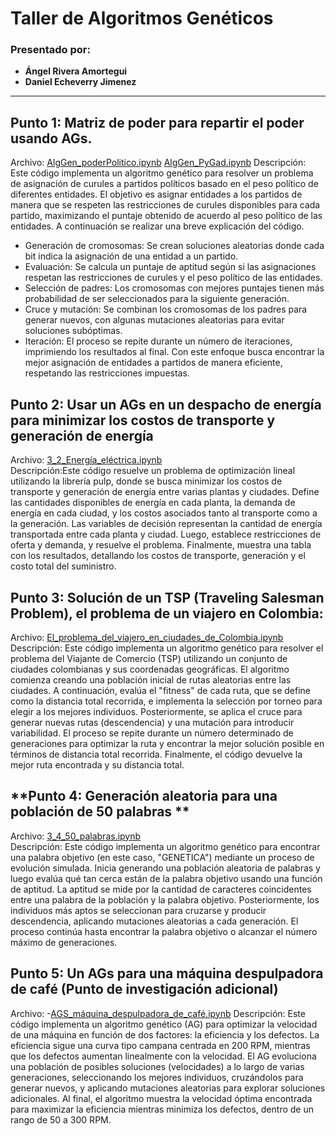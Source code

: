 # Taller de Algoritmos Genéticos

### Presentado por:
- **Ángel Rivera Amortegui**
- **Daniel Echeverry Jimenez**

---

## **Punto 1: Matriz de poder para repartir el poder usando AGs.**
Archivo: [AlgGen_poderPolitico.ipynb](./AlgGen_poderPolitico.ipynb)
[AlgGen_PyGad.ipynb](./AlgGen_PyGad.ipynb) 
Descripción: Este código implementa un algoritmo genético para resolver un problema de asignación de curules a partidos políticos basado en el peso político de diferentes entidades. El objetivo es asignar entidades a los partidos de manera que se respeten las restricciones de curules disponibles para cada partido, maximizando el puntaje obtenido de acuerdo al peso político de las entidades. A continuación se realizar una breve explicación del código.
- Generación de cromosomas: Se crean soluciones aleatorias donde cada bit indica la asignación de una entidad a un partido.
- Evaluación: Se calcula un puntaje de aptitud según si las asignaciones respetan las restricciones de curules y el peso político de las entidades.
- Selección de padres: Los cromosomas con mejores puntajes tienen más probabilidad de ser seleccionados para la siguiente generación.
- Cruce y mutación: Se combinan los cromosomas de los padres para generar nuevos, con algunas mutaciones aleatorias para evitar soluciones subóptimas.
- Iteración: El proceso se repite durante un número de iteraciones, imprimiendo los resultados al final. Con este enfoque busca encontrar la mejor asignación de entidades a partidos de manera eficiente, respetando las restricciones impuestas.

## **Punto 2: Usar un AGs en un despacho de energía para minimizar los costos de transporte y generación de energía**
Archivo: [3_2_Energía_eléctrica.ipynb](./3_2_Energía_eléctrica.ipynb)  
Descripción:Este código resuelve un problema de optimización lineal utilizando la librería pulp, donde se busca minimizar los costos de transporte y generación de energía entre varias plantas y ciudades. Define las cantidades disponibles de energía en cada planta, la demanda de energía en cada ciudad, y los costos asociados tanto al transporte como a la generación. Las variables de decisión representan la cantidad de energía transportada entre cada planta y ciudad. Luego, establece restricciones de oferta y demanda, y resuelve el problema. Finalmente, muestra una tabla con los resultados, detallando los costos de transporte, generación y el costo total del suministro.

## **Punto 3: Solución de un TSP (Traveling Salesman Problem), el problema de un viajero en Colombia:**
Archivo: [El_problema_del_viajero_en_ciudades_de_Colombia.ipynb](./El_problema_del_viajero_en_ciudades_de_Colombia.ipynb)  
Descripción: Este código implementa un algoritmo genético para resolver el problema del Viajante de Comercio (TSP) utilizando un conjunto de ciudades colombianas y sus coordenadas geográficas. El algoritmo comienza creando una población inicial de rutas aleatorias entre las ciudades. A continuación, evalúa el "fitness" de cada ruta, que se define como la distancia total recorrida, e implementa la selección por torneo para elegir a los mejores individuos. Posteriormente, se aplica el cruce para generar nuevas rutas (descendencia) y una mutación para introducir variabilidad. El proceso se repite durante un número determinado de generaciones para optimizar la ruta y encontrar la mejor solución posible en términos de distancia total recorrida. Finalmente, el código devuelve la mejor ruta encontrada y su distancia total.

## **Punto 4: Generación aleatoria para una población de 50 palabras **
Archivo: [3_4_50_palabras.ipynb](./3_4_50_palabras.ipynb)  
Descripción: Este código implementa un algoritmo genético para encontrar una palabra objetivo (en este caso, "GENETICA") mediante un proceso de evolución simulada. Inicia generando una población aleatoria de palabras y luego evalúa qué tan cerca están de la palabra objetivo usando una función de aptitud. La aptitud se mide por la cantidad de caracteres coincidentes entre una palabra de la población y la palabra objetivo. Posteriormente, los individuos más aptos se seleccionan para cruzarse y producir descendencia, aplicando mutaciones aleatorias a cada generación. El proceso continúa hasta encontrar la palabra objetivo o alcanzar el número máximo de generaciones.

## **Punto 5: Un AGs para una máquina despulpadora de café (Punto de investigación adicional)**
Archivo: -[AGS_máquina_despulpadora_de_café.ipynb](./AGS_máquina_despulpadora_de_café.ipynb)
Descripción: Este código implementa un algoritmo genético (AG) para optimizar la velocidad de una máquina en función de dos factores: la eficiencia y los defectos. La eficiencia sigue una curva tipo campana centrada en 200 RPM, mientras que los defectos aumentan linealmente con la velocidad. El AG evoluciona una población de posibles soluciones (velocidades) a lo largo de varias generaciones, seleccionando los mejores individuos, cruzándolos para generar nuevos, y aplicando mutaciones aleatorias para explorar soluciones adicionales. Al final, el algoritmo muestra la velocidad óptima encontrada para maximizar la eficiencia mientras minimiza los defectos, dentro de un rango de 50 a 300 RPM.

